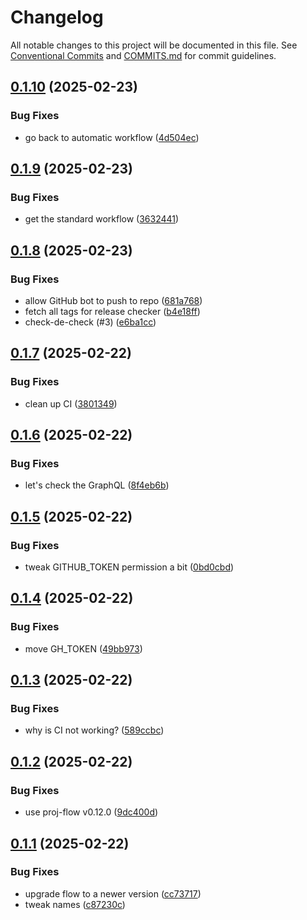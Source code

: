 # Changelog

All notable changes to this project will be documented in this file. See [Conventional Commits](https://www.conventionalcommits.org/en/v1.0.0/) and [COMMITS.md](COMMITS.md) for commit guidelines.

## [0.1.10](https://github.com/mzdun/tester/compare/v0.1.9...v0.1.10) (2025-02-23)

### Bug Fixes

- go back to automatic workflow ([4d504ec](https://github.com/mzdun/tester/commit/4d504eca73fb172b45b347af68681a5df09e3593))

## [0.1.9](https://github.com/mzdun/tester/compare/v0.1.8...v0.1.9) (2025-02-23)

### Bug Fixes

- get the standard workflow ([3632441](https://github.com/mzdun/tester/commit/3632441b93126e05332b19b2659c6c4d432e37f0))

## [0.1.8](https://github.com/mzdun/tester/compare/v0.1.7...v0.1.8) (2025-02-23)

### Bug Fixes

- allow GitHub bot to push to repo ([681a768](https://github.com/mzdun/tester/commit/681a768c94ad4beae751f8be28504605db31d0fe))
- fetch all tags for release checker ([b4e18ff](https://github.com/mzdun/tester/commit/b4e18ff03a88cf2973093e10749ea5a046535037))
- check-de-check (#3) ([e6ba1cc](https://github.com/mzdun/tester/commit/e6ba1cc1c82ec5c5793dce541f322e286340c394))

## [0.1.7](https://github.com/mzdun/tester/compare/v0.1.6...v0.1.7) (2025-02-22)

### Bug Fixes

- clean up CI ([3801349](https://github.com/mzdun/tester/commit/38013491d1ab0bcd14cdfeafb807f677b9183250))

## [0.1.6](https://github.com/mzdun/tester/compare/v0.1.5...v0.1.6) (2025-02-22)

### Bug Fixes

- let's check the GraphQL ([8f4eb6b](https://github.com/mzdun/tester/commit/8f4eb6b01a0eb64e4210140665565a42d4a58aea))

## [0.1.5](https://github.com/mzdun/tester/compare/v0.1.4...v0.1.5) (2025-02-22)

### Bug Fixes

- tweak GITHUB_TOKEN permission a bit ([0bd0cbd](https://github.com/mzdun/tester/commit/0bd0cbd5b3aff5d4e04e650d7e373f6d0fe37fe4))

## [0.1.4](https://github.com/mzdun/tester/compare/v0.1.3...v0.1.4) (2025-02-22)

### Bug Fixes

- move GH_TOKEN ([49bb973](https://github.com/mzdun/tester/commit/49bb9738e70124e6a66dd89c3c07861b02f1ba27))

## [0.1.3](https://github.com/mzdun/tester/compare/v0.1.2...v0.1.3) (2025-02-22)

### Bug Fixes

- why is CI not working? ([589ccbc](https://github.com/mzdun/tester/commit/589ccbcfc5ebeaeac2a757ed23774bbbe0a6b659))

## [0.1.2](https://github.com/mzdun/tester/compare/v0.1.1...v0.1.2) (2025-02-22)

### Bug Fixes

- use proj-flow v0.12.0 ([9dc400d](https://github.com/mzdun/tester/commit/9dc400d7887e3961ad717e7ac426bbd6e082b75b))

## [0.1.1](https://github.com/mzdun/tester/commits/v0.1.1) (2025-02-22)

### Bug Fixes

- upgrade flow to a newer version ([cc73717](https://github.com/mzdun/tester/commit/cc7371728a1b0052c4608d9cecd15e04c5dee5cd))
- tweak names ([c87230c](https://github.com/mzdun/tester/commit/c87230c1c198654337a0b196f73fb344bc11ec05))
